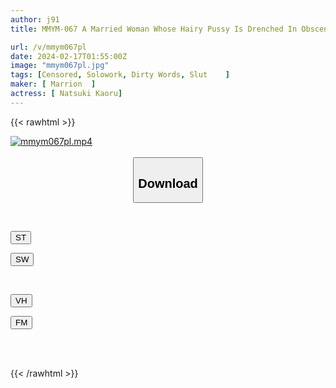 ```yaml
---
author: j91
title: MMYM-067 A Married Woman Whose Hairy Pussy Is Drenched In Obscene Odor And Sweat As She Cums With A Pussy That Wants To Be Penetrated. A Woman Who Speaks Obscene Words. Tsubaki Kato.

url: /v/mmym067pl
date: 2024-02-17T01:55:00Z
image: "mmym067pl.jpg"
tags: [Censored, Solowork, Dirty Words, Slut	]
maker: [ Marrion  ]
actress: [ Natsuki Kaoru]
---
```



{{< rawhtml >}}

<div class="video" data-videoid="W9Bz2V08LMub3gd">
    <a href="javascript:;">
        <img src="/v/mmym067pl/mmym067pl.jpg" width="WIDTH" height="HEIGHT" alt="mmym067pl.mp4" loading="lazy">
    </a>
</div>

<script type="text/javascript" src="https://j91.asia/asset/on-demand-st.js"></script>

<br>
  <link rel="stylesheet" href="https://j91.asia/asset/bs5.css">
  
  <center>
  <button class="btn btn-primary" type="button" data-bs-toggle="collapse" data-bs-target=".multi-collapse" aria-expanded="false" aria-controls="multiCollapseExample1 multiCollapseExample2"><h2>Download</h2></button></center>
</p>
<div class="row">
  <div class="col">
    <div class="collapse multi-collapse" id="multiCollapseExample1">
      <div class="card card-body">
	      	      <br>
<div class="buttons">  
<p><a href="https://streamtape.to/v/W9Bz2V08LMub3gd" target="_blank"><button class="btn-hover color-3"><i class="fa fa-download"></i> ST</button></a></p>
<p><a href="https://cdnwish.com/zkcndl808t6m" target="_blank"><button class="btn-hover color-2"><i class="fa fa-download"></i> SW</button></a></p></div>
    </div>
  </div>
</div>
  <div class="col">
    <div class="collapse multi-collapse" id="multiCollapseExample2">
      <div class="card card-body">
	      <br>
<div class="buttons">
<p><a href="javascript:;"><button class="btn-hover color-9"><i class="fa fa-download"></i> VH</button></a></p>
<p><a href="javascript:;"><button class="btn-hover color-8"><i class="fa fa-download"></i> FM</button></a></p></div>
<br><br>
      </div>
    </div>
  </div>
</div>

{{< /rawhtml >}}